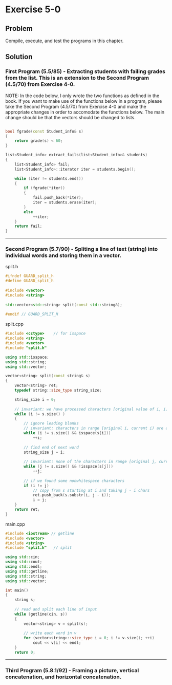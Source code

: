 # Exercise 5-0

## Problem
Compile, execute, and test the programs in this chapter.

## Solution

### First Program (5.5/85) - Extracting students with failing grades from the list. This is an extension to the Second Program (4.5/70) from Exercise 4-0.

NOTE: In the code below, I only wrote the two functions as defined in the book. If you want to make use of the functions below in a program, please take the Second Program (4.5/70) from Exercise 4-0 and make the appropriate changes in order to accomodate the functions below. The main change should be that the vectors should be changed to lists. 

```Cpp

bool fgrade(const Student_info& s)
{
	return grade(s) < 60;
}

list<Student_info> extract_fails(list<Student_info>& students)
{
	list<Student_info> fail;
	list<Student_info>::iterator iter = students.begin();

	while (iter != students.end()) 
	{
		if (fgrade(*iter))
		{
			fail.push_back(*iter);
			iter = students.erase(iter);
		}
		else
			++iter;
	}
	return fail;
}
```

----------------------------------------------------------------------------------------------------------

### Second Program (5.7/90) - Spliting a line of text (string) into individual words and storing them in a vector.

split.h
```Cpp
#ifndef GUARD_split_h
#define GUARD_split_h
 
#include <vector>
#include <string>
 
std::vector<std::string> split(const std::string&);
 
#endif // GUARD_SPLIT_H
```

split.cpp
```Cpp
#include <cctype>    // for isspace
#include <string>
#include <vector>
#include "split.h"

using std::isspace;
using std::string;
using std::vector;

vector<string> split(const string& s)
{
    vector<string> ret;
    typedef string::size_type string_size;

    string_size i = 0;
 
    // invariant: we have processed characters [original value of i, i)
    while (i != s.size() )
    {
        // ignore leading blanks
        // invariant: characters in range [original i, current i) are all spaces
        while (i != s.size() && isspace(s[i]))
            ++i;
 
        // find end of next word
        string_size j = i;
 
        // invariant: none of the characters in range [original j, current j) is a space
        while (j != s.size() && !isspace(s[j]))
            ++j;
 
        // if we found some nonwhitespace characters
        if (i != j)
            // copy from s starting at i and taking j - i chars
            ret.push_back(s.substr(i, j - i));
            i = j;
    }
    return ret;
}
```

main.cpp
```Cpp
#include <iostream> // getline
#include <vector>
#include <string>
#include "split.h"   // split

using std::cin;
using std::cout;
using std::endl;
using std::getline;
using std::string;
using std::vector;

int main()
{
    string s;
 
    // read and split each line of input
    while (getline(cin, s))
    {
        vector<string> v = split(s);
 
        // write each word in v
        for (vector<string>::size_type i = 0; i != v.size(); ++i)
            cout << v[i] << endl;
    }
    return 0;
```

----------------------------------------------------------------------------------------------------------


### Third Program (5.8.1/92) - Framing a picture, vertical concatenation, and horizontal concatenation.
```Cpp
```
